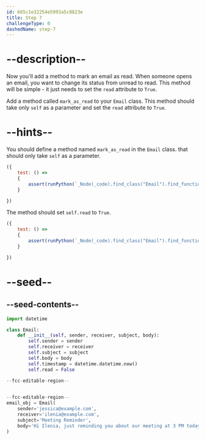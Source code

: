 ```yaml
---
id: 685c1e32254e5993a5c8823e
title: Step 7
challengeType: 0
dashedName: step-7
---
```


# --description--

Now you'll add a method to mark an email as read. When someone opens an email, you want to change its status from unread to read. This method will be simple - it just needs to set the `read` attribute to `True`.

Add a method called `mark_as_read` to your `Email` class. This method should take only `self` as a parameter and set the `read` attribute to `True`.

# --hints--

You should define a method named `mark_as_read` in the `Email` class.
that should only take `self` as a parameter.

```js
({
    test: () => 
    {
        assert(runPython(`_Node(_code).find_class("Email").find_function("mark_as_read").has_args("self")`))
    }

})
```

The method should set `self.read` to `True`.

```js
({
    test: () => 
    {
        assert(runPython(`_Node(_code).find_class("Email").find_function("mark_as_read").find_variable("self.read").is_equivalent("self.read = True")`))
    }

})
```

# --seed--

## --seed-contents--

```py
import datetime

class Email:
    def __init__(self, sender, receiver, subject, body):
        self.sender = sender
        self.receiver = receiver
        self.subject = subject
        self.body = body
        self.timestamp = datetime.datetime.now()
        self.read = False

--fcc-editable-region--
    

--fcc-editable-region--
email_obj = Email(
    sender='jessica@example.com',
    receiver='ilenia@example.com',
    subject='Meeting Reminder',
    body='Hi Ilenia, just reminding you about our meeting at 3 PM today.'
)
```
